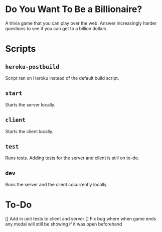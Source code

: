 # Do You Want To Be a Billionaire?
A trivia game that you can play over the web. Answer increasingly harder questions to see if you can get to a billion dollars.

# Scripts

## `heroku-postbuild`

Script ran on Heroku instead of the default build script.

## `start`

Starts the server locally.

## `client`

Starts the client locally.

## `test`

Runs tests. Adding tests for the server and client is still on to-do.

## `dev` 

Runs the server and the client cocurrently locally.

# To-Do

[] Add in unit tests to client and server
[] Fix bug where when game ends any modal will still be showing if it was open beforehand
